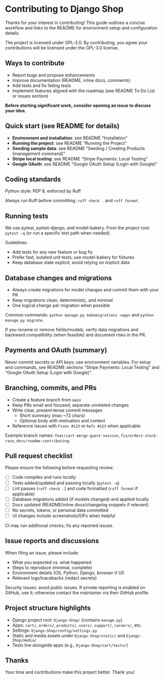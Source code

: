 # Contributing to Django Shop

Thanks for your interest in contributing! This guide outlines a concise workflow and links to the README for environment setup and configuration details.

The project is licensed under GPL-3.0. By contributing, you agree your contributions will be licensed under the GPL-3.0 license.

## Ways to contribute

- Report bugs and propose enhancements
- Improve documentation (README, inline docs, comments)
- Add tests and fix failing tests
- Implement features aligned with the roadmap (see README To‑Do List or issues section)

**Before starting significant work, consider opening an issue to discuss your idea.**

## Quick start (see README for details)

- **Environment and installation**: see README “Installation”
- **Running the project**: see README “Running the Project”
- **Seeding sample data**: see README “Seeding / Creating Products (management command)”
- **Stripe local testing**: see README “Stripe Payments: Local Testing”
- **Google OAuth**: see README “Google OAuth Setup (Login with Google)”

## Coding standards

Python style: PEP 8, enforced by Ruff

Always run Ruff before committing: `ruff check .` and `ruff format`.

## Running tests

We use pytest, pytest-django, and model-bakery. From the project root: `pytest -q` (or run a specific test path when needed).

Guidelines:

- Add tests for any new feature or bug fix
- Prefer fast, isolated unit tests; use model-bakery for fixtures
- Keep database state explicit; avoid relying on implicit data

## Database changes and migrations

- Always create migrations for model changes and commit them with your PR
- Keep migrations clean, deterministic, and minimal
- One logical change per migration when possible

Common commands: `python manage.py makemigrations <app>` and `python manage.py migrate`.

If you rename or remove fields/models, verify data migrations and backward compatibility (when feasible) and document risks in the PR.

## Payments and OAuth (summary)

Never commit secrets or API keys; use environment variables. For setup and commands, see README sections “Stripe Payments: Local Testing” and “Google OAuth Setup (Login with Google)”.

## Branching, commits, and PRs

- Create a feature branch from `main`
- Keep PRs small and focused; separate unrelated changes
- Write clear, present‑tense commit messages
  - Short summary (max ~72 chars)
  - Optional body with motivation and context
- Reference issues with `Fixes #123` or `Refs #123` when applicable

Example branch names: `feat/cart-merge-guest-session`, `fix/orders-stock-race`, `docs/readme-contributing`.

## Pull request checklist

Please ensure the following before requesting review:

- [ ] Code compiles and runs locally
- [ ] Tests added/updated and passing locally (`pytest -q`)
- [ ] Lint passes (`ruff check .`) and code formatted (`ruff format` if applicable)
- [ ] Database migrations added (if models changed) and applied locally
- [ ] Docs updated (README/inline docs/changelog snippets if relevant)
- [ ] No secrets, tokens, or personal data committed
- [ ] UI changes include screenshots/GIFs when helpful

CI may run additional checks; fix any reported issues.

## Issue reports and discussions

When filing an issue, please include:

- What you expected vs. what happened
- Steps to reproduce (minimal, complete)
- Environment details (OS, Python, Django, browser if UI)
- Relevant logs/tracebacks (redact secrets)

Security issues: avoid public issues. If private reporting is enabled on GitHub, use it; otherwise contact the maintainer via their GitHub profile.

## Project structure highlights

- Django project root: `Django-Shop/` (contains `manage.py`)
- Apps: `cart/`, `orders/`, `products/`, `users/`, `support/`, `careers/`, etc.
- Settings: `Django-Shop/config/settings.py`
- Static and media assets under `Django-Shop/static/` and `Django-Shop/media/`
- Tests live alongside apps (e.g., `Django-Shop/cart/tests/`)

## Thanks

Your time and contributions make this project better. Thank you!
